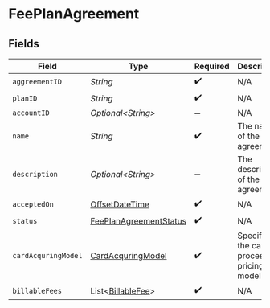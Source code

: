 # FeePlanAgreement


## Fields

| Field                                                                                     | Type                                                                                      | Required                                                                                  | Description                                                                               |
| ----------------------------------------------------------------------------------------- | ----------------------------------------------------------------------------------------- | ----------------------------------------------------------------------------------------- | ----------------------------------------------------------------------------------------- |
| `aggreementID`                                                                            | *String*                                                                                  | :heavy_check_mark:                                                                        | N/A                                                                                       |
| `planID`                                                                                  | *String*                                                                                  | :heavy_check_mark:                                                                        | N/A                                                                                       |
| `accountID`                                                                               | *Optional\<String>*                                                                       | :heavy_minus_sign:                                                                        | N/A                                                                                       |
| `name`                                                                                    | *String*                                                                                  | :heavy_check_mark:                                                                        | The name of the agreement.                                                                |
| `description`                                                                             | *Optional\<String>*                                                                       | :heavy_minus_sign:                                                                        | The description of the agreement.                                                         |
| `acceptedOn`                                                                              | [OffsetDateTime](https://docs.oracle.com/javase/8/docs/api/java/time/OffsetDateTime.html) | :heavy_check_mark:                                                                        | N/A                                                                                       |
| `status`                                                                                  | [FeePlanAgreementStatus](../../models/components/FeePlanAgreementStatus.md)               | :heavy_check_mark:                                                                        | N/A                                                                                       |
| `cardAcquringModel`                                                                       | [CardAcquringModel](../../models/components/CardAcquringModel.md)                         | :heavy_check_mark:                                                                        | Specifies the card processing pricing model                                               |
| `billableFees`                                                                            | List\<[BillableFee](../../models/components/BillableFee.md)>                              | :heavy_check_mark:                                                                        | N/A                                                                                       |